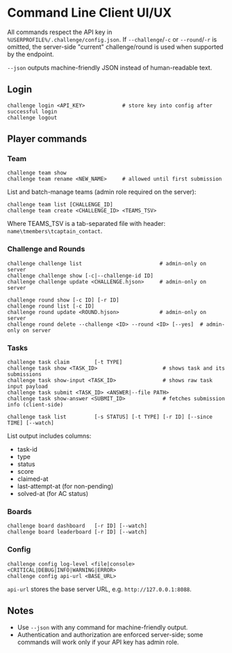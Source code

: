 # Command Line Client UI/UX

All commands respect the API key in `%USERPROFILE%/.challenge/config.json`.
If `--challenge`/`-c` or `--round`/`-r` is omitted, the server-side "current"
challenge/round is used when supported by the endpoint.

`--json` outputs machine-friendly JSON instead of human-readable text.

## Login

```
challenge login <API_KEY>            # store key into config after successful login
challenge logout
```

## Player commands

### Team

```
challenge team show
challenge team rename <NEW_NAME>     # allowed until first submission
```

List and batch-manage teams (admin role required on the server):
```
challenge team list [CHALLENGE_ID]
challenge team create <CHALLENGE_ID> <TEAMS_TSV>
```
Where TEAMS_TSV is a tab-separated file with header: `name\tmembers\tcaptain_contact`.

### Challenge and Rounds

```
challenge challenge list                         # admin-only on server
challenge challenge show [-c|--challenge-id ID]
challenge challenge update <CHALLENGE.hjson>     # admin-only on server

challenge round show [-c ID] [-r ID]
challenge round list [-c ID]
challenge round update <ROUND.hjson>             # admin-only on server
challenge round delete --challenge <ID> --round <ID> [--yes]  # admin-only on server
```

### Tasks

```
challenge task claim        [-t TYPE]
challenge task show <TASK_ID>                     # shows task and its submissions
challenge task show-input <TASK_ID>               # shows raw task input payload
challenge task submit <TASK_ID> <ANSWER|--file PATH>
challenge task show-answer <SUBMIT_ID>            # fetches submission info (client-side)

challenge task list         [-s STATUS] [-t TYPE] [-r ID] [--since TIME] [--watch]
```
List output includes columns:
- task-id
- type
- status
- score
- claimed-at
- last-attempt-at (for non-pending)
- solved-at (for AC status)

### Boards

```
challenge board dashboard   [-r ID] [--watch]
challenge board leaderboard [-r ID] [--watch]
```

### Config

```
challenge config log-level <file|console> <CRITICAL|DEBUG|INFO|WARNING|ERROR>
challenge config api-url <BASE_URL>
```
`api-url` stores the base server URL, e.g. `http://127.0.0.1:8088`.

## Notes
- Use `--json` with any command for machine-friendly output.
- Authentication and authorization are enforced server-side; some commands will
  work only if your API key has admin role.

